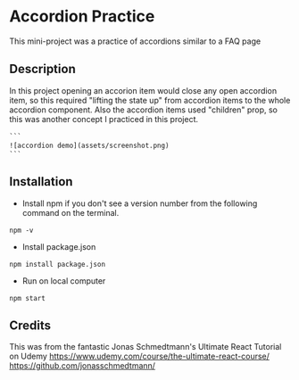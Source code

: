 # Accordion Practice

This mini-project was a practice of accordions similar to a FAQ page

## Description

In this project opening an accorion item would close any open accordion item, so this required "lifting the state up" from accordion items to the whole accordion component. Also the accordion items used "children" prop, so this was another concept I practiced in this project.

    ```
    ![accordion demo](assets/screenshot.png)
    ```

## Installation

- Install npm if you don't see a version number from the following command on the terminal.

```
npm -v
```

- Install package.json

```
npm install package.json
```

- Run on local computer

```
npm start
```

## Credits

This was from the fantastic Jonas Schmedtmann's Ultimate React Tutorial on Udemy
https://www.udemy.com/course/the-ultimate-react-course/
https://github.com/jonasschmedtmann/
